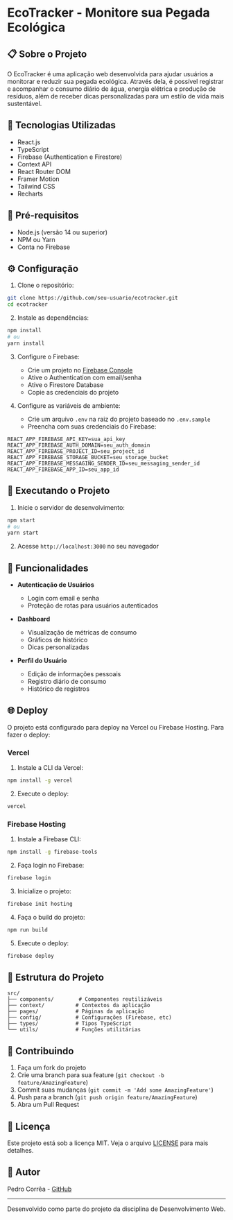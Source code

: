 # EcoTracker - Monitore sua Pegada Ecológica

## 📋 Sobre o Projeto

O EcoTracker é uma aplicação web desenvolvida para ajudar usuários a monitorar e reduzir sua pegada ecológica. Através dela, é possível registrar e acompanhar o consumo diário de água, energia elétrica e produção de resíduos, além de receber dicas personalizadas para um estilo de vida mais sustentável.

## 🚀 Tecnologias Utilizadas

- React.js
- TypeScript
- Firebase (Authentication e Firestore)
- Context API
- React Router DOM
- Framer Motion
- Tailwind CSS
- Recharts

## 🔧 Pré-requisitos

- Node.js (versão 14 ou superior)
- NPM ou Yarn
- Conta no Firebase

## ⚙️ Configuração

1. Clone o repositório:
```bash
git clone https://github.com/seu-usuario/ecotracker.git
cd ecotracker
```

2. Instale as dependências:
```bash
npm install
# ou
yarn install
```

3. Configure o Firebase:
   - Crie um projeto no [Firebase Console](https://console.firebase.google.com)
   - Ative o Authentication com email/senha
   - Ative o Firestore Database
   - Copie as credenciais do projeto

4. Configure as variáveis de ambiente:
   - Crie um arquivo `.env` na raiz do projeto baseado no `.env.sample`
   - Preencha com suas credenciais do Firebase:
```
REACT_APP_FIREBASE_API_KEY=sua_api_key
REACT_APP_FIREBASE_AUTH_DOMAIN=seu_auth_domain
REACT_APP_FIREBASE_PROJECT_ID=seu_project_id
REACT_APP_FIREBASE_STORAGE_BUCKET=seu_storage_bucket
REACT_APP_FIREBASE_MESSAGING_SENDER_ID=seu_messaging_sender_id
REACT_APP_FIREBASE_APP_ID=seu_app_id
```

## 🚀 Executando o Projeto

1. Inicie o servidor de desenvolvimento:
```bash
npm start
# ou
yarn start
```

2. Acesse `http://localhost:3000` no seu navegador

## 📱 Funcionalidades

- **Autenticação de Usuários**
  - Login com email e senha
  - Proteção de rotas para usuários autenticados

- **Dashboard**
  - Visualização de métricas de consumo
  - Gráficos de histórico
  - Dicas personalizadas

- **Perfil do Usuário**
  - Edição de informações pessoais
  - Registro diário de consumo
  - Histórico de registros

## 🌐 Deploy

O projeto está configurado para deploy na Vercel ou Firebase Hosting. Para fazer o deploy:

### Vercel
1. Instale a CLI da Vercel:
```bash
npm install -g vercel
```

2. Execute o deploy:
```bash
vercel
```

### Firebase Hosting
1. Instale a Firebase CLI:
```bash
npm install -g firebase-tools
```

2. Faça login no Firebase:
```bash
firebase login
```

3. Inicialize o projeto:
```bash
firebase init hosting
```

4. Faça o build do projeto:
```bash
npm run build
```

5. Execute o deploy:
```bash
firebase deploy
```

## 📝 Estrutura do Projeto

```
src/
├── components/        # Componentes reutilizáveis
├── context/          # Contextos da aplicação
├── pages/            # Páginas da aplicação
├── config/           # Configurações (Firebase, etc)
├── types/            # Tipos TypeScript
└── utils/            # Funções utilitárias
```

## 🤝 Contribuindo

1. Faça um fork do projeto
2. Crie uma branch para sua feature (`git checkout -b feature/AmazingFeature`)
3. Commit suas mudanças (`git commit -m 'Add some AmazingFeature'`)
4. Push para a branch (`git push origin feature/AmazingFeature`)
5. Abra um Pull Request

## 📄 Licença

Este projeto está sob a licença MIT. Veja o arquivo [LICENSE](LICENSE) para mais detalhes.

## 👥 Autor

Pedro Corrêa - [GitHub](https://github.com/pedro-correax)

---

Desenvolvido como parte do projeto da disciplina de Desenvolvimento Web.
